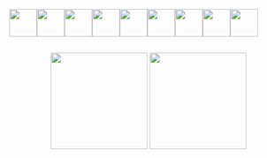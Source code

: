 <main>
  <section align="center" style="display: flex">
    <img height="50em"  src="https://cdn.jsdelivr.net/gh/devicons/devicon/icons/html5/html5-plain-wordmark.svg" />
    <img height="50em"  src="https://cdn.jsdelivr.net/gh/devicons/devicon/icons/css3/css3-plain-wordmark.svg" />
    <img height="50em"  src="https://cdn.jsdelivr.net/gh/devicons/devicon/icons/javascript/javascript-plain.svg" />
    <img height="50em"  src="https://cdn.jsdelivr.net/gh/devicons/devicon/icons/typescript/typescript-plain.svg" />
    <img height="50em"  src="https://cdn.jsdelivr.net/gh/devicons/devicon/icons/react/react-original-wordmark.svg" />
    <img height="50em"  src="https://cdn.jsdelivr.net/gh/devicons/devicon/icons/nextjs/nextjs-original.svg" />
    <img height="50em"  src="https://cdn.jsdelivr.net/gh/devicons/devicon/icons/storybook/storybook-original.svg" />
    <img height="50em"  src="https://cdn.jsdelivr.net/gh/devicons/devicon/icons/figma/figma-original.svg" />  
    <img height="50em"  src="https://cdn.jsdelivr.net/gh/devicons/devicon/icons/jest/jest-plain.svg" />
  </section>
  
##
  
  <section align="center">
    <picture>
      <img height="175em" align="center" src="https://github-readme-stats.vercel.app/api?username=dev-Raffa&show_icons=true&theme=transparent&border_color=055fde&count_private=true&rank_icon=github" />
    </picture>
    <picture>
      <img height="175em" align="center" src="https://github-readme-stats.vercel.app/api/top-langs/?username=dev-Raffa&layout=compact&theme=transparent&border_color=055fde&card_width=320" />
    </picture> 
  </section>
</main>

